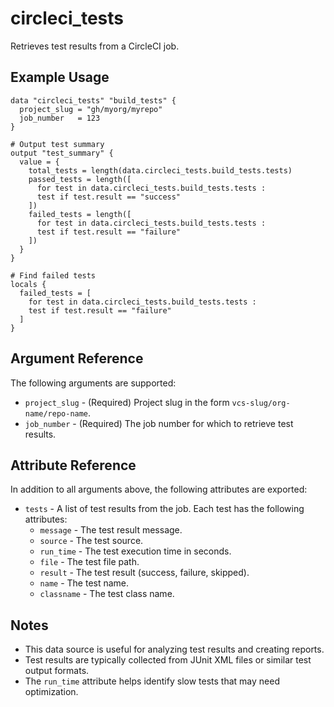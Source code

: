 # circleci_tests

Retrieves test results from a CircleCI job.

## Example Usage

```hcl
data "circleci_tests" "build_tests" {
  project_slug = "gh/myorg/myrepo"
  job_number   = 123
}

# Output test summary
output "test_summary" {
  value = {
    total_tests = length(data.circleci_tests.build_tests.tests)
    passed_tests = length([
      for test in data.circleci_tests.build_tests.tests :
      test if test.result == "success"
    ])
    failed_tests = length([
      for test in data.circleci_tests.build_tests.tests :
      test if test.result == "failure"
    ])
  }
}

# Find failed tests
locals {
  failed_tests = [
    for test in data.circleci_tests.build_tests.tests :
    test if test.result == "failure"
  ]
}
```

## Argument Reference

The following arguments are supported:

* `project_slug` - (Required) Project slug in the form `vcs-slug/org-name/repo-name`.
* `job_number` - (Required) The job number for which to retrieve test results.

## Attribute Reference

In addition to all arguments above, the following attributes are exported:

* `tests` - A list of test results from the job. Each test has the following attributes:
  * `message` - The test result message.
  * `source` - The test source.
  * `run_time` - The test execution time in seconds.
  * `file` - The test file path.
  * `result` - The test result (success, failure, skipped).
  * `name` - The test name.
  * `classname` - The test class name.

## Notes

* This data source is useful for analyzing test results and creating reports.
* Test results are typically collected from JUnit XML files or similar test output formats.
* The `run_time` attribute helps identify slow tests that may need optimization.
